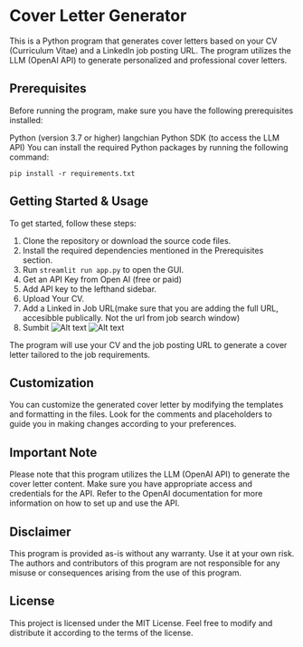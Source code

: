 # Cover Letter Generator

This is a Python program that generates cover letters based on your CV (Curriculum Vitae) and a LinkedIn job posting URL. The program utilizes the LLM (OpenAI API) to generate personalized and professional cover letters.

## Prerequisites
Before running the program, make sure you have the following prerequisites installed:

Python (version 3.7 or higher)
langchian Python SDK (to access the LLM API)
You can install the required Python packages by running the following command:

```pip install -r requirements.txt```

## Getting Started & Usage
To get started, follow these steps:

1. Clone the repository or download the source code files.
2. Install the required dependencies mentioned in the Prerequisites section.
3. Run ```streamlit run app.py``` to open the GUI.
4. Get an API Key from Open AI (free or paid)
5. Add API key to the lefthand sidebar.
6. Upload Your CV.
7. Add a Linked in Job URL(make sure that you are adding the full URL, accesibble publically. Not the url from job search window)
8. Sumbit
![Alt text](/images/image2.png)
![Alt text](/images/image.png)

The program will use your CV and the job posting URL to generate a cover letter tailored to the job requirements. 


## Customization
You can customize the generated cover letter by modifying the templates and formatting in the files. Look for the comments and placeholders to guide you in making changes according to your preferences.

## Important Note
Please note that this program utilizes the LLM (OpenAI API) to generate the cover letter content. Make sure you have appropriate access and credentials for the API. Refer to the OpenAI documentation for more information on how to set up and use the API.

## Disclaimer
This program is provided as-is without any warranty. Use it at your own risk. The authors and contributors of this program are not responsible for any misuse or consequences arising from the use of this program.

## License
This project is licensed under the MIT License. Feel free to modify and distribute it according to the terms of the license.